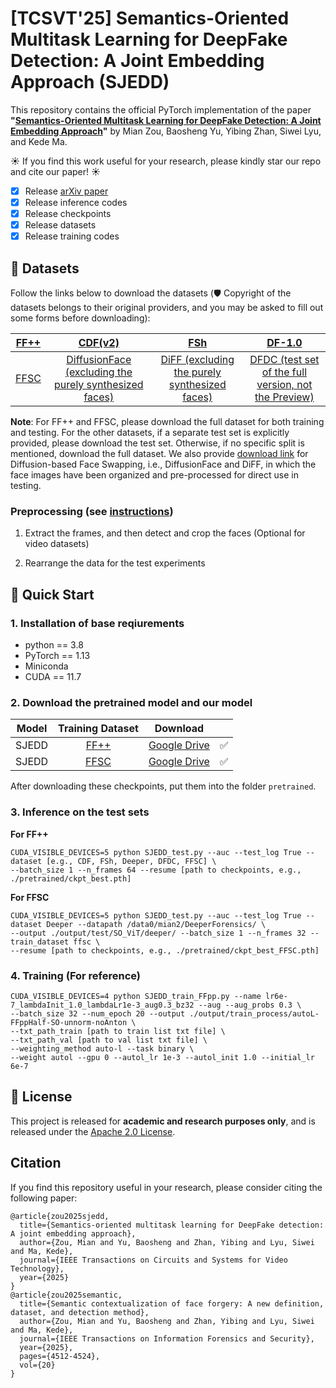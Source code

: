 # [TCSVT'25] Semantics-Oriented Multitask Learning for DeepFake Detection: A Joint Embedding Approach (SJEDD)

This repository contains the official PyTorch implementation of the paper **"[Semantics-Oriented Multitask Learning for DeepFake Detection: A Joint Embedding Approach](https://ieeexplore.ieee.org/document/11010889)"** by Mian Zou, Baosheng Yu, Yibing Zhan, Siwei Lyu, and Kede Ma.

☀️ If you find this work useful for your research, please kindly star our repo and cite our paper! ☀️

- [x] Release [arXiv paper](https://arxiv.org/abs/2408.16305)
- [x] Release inference codes
- [x] Release checkpoints 
- [x] Release datasets
- [x] Release training codes

## 📁 Datasets
Follow the links below to download the datasets (🛡️ Copyright of the datasets belongs to their original providers, and you may be asked to fill out some forms before downloading):

|  [FF++](https://github.com/ondyari/FaceForensics) | [CDF(v2)](https://github.com/yuezunli/celeb-deepfakeforensics)| [FSh](https://github.com/ondyari/FaceForensics/blob/master/dataset/FaceShifter/README.md) | [DF-1.0](https://github.com/EndlessSora/DeeperForensics-1.0/tree/master) | 
|:-:|:-:|:-:|:-:|
| [FFSC](https://github.com/MZMMSEC/SO-DFD) | [DiffusionFace (excluding the purely synthesized faces)](https://github.com/Rapisurazurite/DiffFace)| [DiFF (excluding the purely synthesized faces)](https://github.com/xaCheng1996/DiFF) |[DFDC (test set of the full version, not the Preview)](https://ai.meta.com/datasets/dfdc/) |

**Note**: For FF++ and FFSC, please download the full dataset for both training and testing. For the other datasets, if a separate test set is explicitly provided, please download the test set. Otherwise, if no specific split is mentioned, download the full dataset. We also provide [download link](https://pan.baidu.com/s/1Otk8pNiGVXeF5o7ZIjO1NA?pwd=t8d5) for Diffusion-based Face Swapping, i.e., DiffusionFace and DiFF, in which the face images have been organized and pre-processed for direct use in testing.

### Preprocessing (see [instructions](https://github.com/MZMMSEC/SJEDD/tree/main/preprocessing))

1) Extract the frames, and then detect and crop the faces (Optional for video datasets)

2) Rearrange the data for the test experiments


## 🚀 Quick Start

### 1. Installation of base reqiurements
 - python == 3.8
 - PyTorch == 1.13
 - Miniconda
 - CUDA == 11.7

### 2. Download the pretrained model and our model

|      Model       |    Training Dataset   |                                                        Download                                                                | |
|:----------------:|:----------------:|:-------------------------------------------------------------------------------------------------------------------------------------:|:-------------------------------------------------------------------------------------------------------------------------------------:|
| SJEDD | [FF++](https://github.com/ondyari/FaceForensics)  | [Google Drive](https://drive.google.com/drive/folders/17Wqxlf7hWbdC3WRljXryDK3VPE0bFoTp?usp=sharing) |✅|
| SJEDD | [FFSC](https://github.com/MZMMSEC/SO-DFD/tree/main)  | [Google Drive](https://drive.google.com/drive/folders/17Wqxlf7hWbdC3WRljXryDK3VPE0bFoTp?usp=sharing) |✅|

After downloading these checkpoints, put them into the folder ``pretrained``.

### 3. Inference on the test sets
**For FF++**
```
CUDA_VISIBLE_DEVICES=5 python SJEDD_test.py --auc --test_log True --dataset [e.g., CDF, FSh, Deeper, DFDC, FFSC] \
--batch_size 1 --n_frames 64 --resume [path to checkpoints, e.g., ./pretrained/ckpt_best.pth]
```
**For FFSC**
```
CUDA_VISIBLE_DEVICES=5 python SJEDD_test.py --auc --test_log True --dataset Deeper --datapath /data0/mian2/DeeperForensics/ \
--output ./output/test/SO_ViT/deeper/ --batch_size 1 --n_frames 32 --train_dataset ffsc \
--resume [path to checkpoints, e.g., ./pretrained/ckpt_best_FFSC.pth]
```

### 4. Training (For reference)
```
CUDA_VISIBLE_DEVICES=4 python SJEDD_train_FFpp.py --name lr6e-7_lambdaInit_1.0_lambdaLr1e-3_aug0.3_bz32 --aug --aug_probs 0.3 \
--batch_size 32 --num_epoch 20 --output ./output/train_process/autoL-FFppHalf-SO-unnorm-noAnton \
--txt_path_train [path to train list txt file] \
--txt_path_val [path to val list txt file] \
--weighting_method auto-l --task binary \
--weight autol --gpu 0 --autol_lr 1e-3 --autol_init 1.0 --initial_lr 6e-7
```

## 📜 License 
This project is released for **academic and research purposes only**, and is released under the [Apache 2.0 License](https://www.apache.org/licenses/LICENSE-2.0).

## Citation
If you find this repository useful in your research, please consider citing the following paper:
```
@article{zou2025sjedd,
  title={Semantics-oriented multitask learning for DeepFake detection: A joint embedding approach},
  author={Zou, Mian and Yu, Baosheng and Zhan, Yibing and Lyu, Siwei and Ma, Kede},
  journal={IEEE Transactions on Circuits and Systems for Video Technology},
  year={2025}
}
@article{zou2025semantic,
  title={Semantic contextualization of face forgery: A new definition, dataset, and detection method},
  author={Zou, Mian and Yu, Baosheng and Zhan, Yibing and Lyu, Siwei and Ma, Kede},
  journal={IEEE Transactions on Information Forensics and Security},
  year={2025},
  pages={4512-4524},
  vol={20}
}
```
